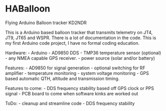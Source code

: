 # HABalloon
Flying Arduino Balloon tracker KD2NDR

This is a Arduino based balloon tracker that transmits telemetry on JT4, JT9, JT65 and WSPR.
There is a lot of documentation in the code.
This is my first Arduino code project, I have no formal coding education.


Hardware: 
	- Arduino
	- AD9850 DDS
	- TMP36 temperature sensor (optional)
	- any NMEA capable GPS receiver.
	- power source (solar and/or battery)


Features: 
	- AD9850 for signal generation
	- optional switching for RF amplifier
	- temperature monitoring
	- system voltage monitoring
	- GPS based automatic QTH, altitude and transmission timing.


Features to come:
	- DDS frequency stability based off GPS clock or PPS signal
	- PCB board to come when software kinks are worked out
	
	
ToDo:
	- cleanup and streamline code
	- DDS frequency stability
	